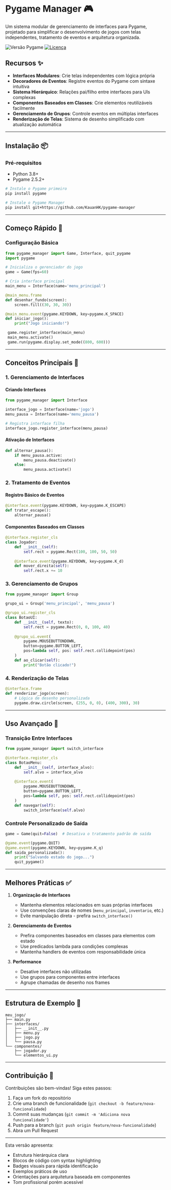 # Pygame Manager 🎮

Um sistema modular de gerenciamento de interfaces para Pygame, projetado para simplificar o desenvolvimento de jogos com telas independentes, tratamento de eventos e arquitetura organizada.

![Versão Pygame](https://img.shields.io/badge/pygame-2.5.2-blue)
[![Licença](https://img.shields.io/badge/licença-MIT-green)](https://github.com/KauanHK/pygame-manager/blob/main/LICENSE)

## Recursos ✨
- **Interfaces Modulares**: Crie telas independentes com lógica própria
- **Decoradores de Eventos**: Registre eventos do Pygame com sintaxe intuitiva
- **Sistema Hierárquico**: Relações pai/filho entre interfaces para UIs complexas
- **Componentes Baseados em Classes**: Crie elementos reutilizáveis facilmente
- **Gerenciamento de Grupos**: Controle eventos em múltiplas interfaces
- **Renderização de Telas**: Sistema de desenho simplificado com atualização automática

---

## Instalação 📦

### Pré-requisitos
- Python 3.8+
- Pygame 2.5.2+

```bash
# Instale o Pygame primeiro
pip install pygame

# Instale o Pygame Manager
pip install git+https://github.com/KauanHK/pygame-manager
```

---

## Começo Rápido 🚀

### Configuração Básica
```python
from pygame_manager import Game, Interface, quit_pygame
import pygame

# Inicializa o gerenciador do jogo
game = Game(fps=60)

# Cria interface principal
main_menu = Interface(name='menu_principal')

@main_menu.frame
def desenhar_fundo(screen):
    screen.fill((30, 30, 30))

@main_menu.event(pygame.KEYDOWN, key=pygame.K_SPACE)
def iniciar_jogo():
    print("Jogo iniciando!")

 game.register_interface(main_menu)
 main_menu.activate()
 game.run(pygame.display.set_mode((800, 600)))
```

---

## Conceitos Principais 🔧

### 1. Gerenciamento de Interfaces

#### Criando Interfaces
```python
from pygame_manager import Interface

interface_jogo = Interface(name='jogo')
menu_pausa = Interface(name='menu_pausa')

# Registra interface filha
interface_jogo.register_interface(menu_pausa)
```

#### Ativação de Interfaces
```python
def alternar_pausa():
    if menu_pausa.active:
        menu_pausa.deactivate()
    else:
        menu_pausa.activate()
```

### 2. Tratamento de Eventos

#### Registro Básico de Eventos
```python
@interface.event(pygame.KEYDOWN, key=pygame.K_ESCAPE)
def tratar_escape():
    alternar_pausa()
```

#### Componentes Baseados em Classes
```python
@interface.register_cls
class Jogador:
    def __init__(self):
        self.rect = pygame.Rect(100, 100, 50, 50)
    
    @interface.event(pygame.KEYDOWN, key=pygame.K_d)
    def mover_direita(self):
        self.rect.x += 10
```

### 3. Gerenciamento de Grupos
```python
from pygame_manager import Group

grupo_ui = Group('menu_principal', 'menu_pausa')

@grupo_ui.register_cls
class BotaoUI:
    def __init__(self, texto):
        self.rect = pygame.Rect(0, 0, 100, 40)
        
    @grupo_ui.event(
        pygame.MOUSEBUTTONDOWN,
        button=pygame.BUTTON_LEFT,
        pos=lambda self, pos: self.rect.collidepoint(pos)
    )
    def ao_clicar(self):
        print("Botão clicado!")
```

### 4. Renderização de Telas
```python
@interface.frame
def renderizar_jogo(screen):
    # Lógica de desenho personalizada
    pygame.draw.circle(screen, (255, 0, 0), (400, 300), 30)
```

---

## Uso Avançado 🧠

### Transição Entre Interfaces
```python
from pygame_manager import switch_interface

@interface.register_cls
class BotaoMenu:
    def __init__(self, interface_alvo):
        self.alvo = interface_alvo
    
    @interface.event(
        pygame.MOUSEBUTTONDOWN,
        button=pygame.BUTTON_LEFT,
        pos=lambda self, pos: self.rect.collidepoint(pos)
    )
    def navegar(self):
        switch_interface(self.alvo)
```

### Controle Personalizado de Saída
```python
game = Game(quit=False)  # Desativa o tratamento padrão de saída

@game.event(pygame.QUIT)
@game.event(pygame.KEYDOWN, key=pygame.K_q)
def saida_personalizada():
    print("Salvando estado do jogo...")
    quit_pygame()
```

---

## Melhores Práticas ✅

1. **Organização de Interfaces**
   - Mantenha elementos relacionados em suas próprias interfaces
   - Use convenções claras de nomes (`menu_principal`, `inventario`, etc.)
   - Evite manipulação direta - prefira `switch_interface()`

2. **Gerenciamento de Eventos**
   - Prefira componentes baseados em classes para elementos com estado
   - Use predicados lambda para condições complexas
   - Mantenha handlers de eventos com responsabilidade única

3. **Performance**
   - Desative interfaces não utilizadas
   - Use grupos para componentes entre interfaces
   - Agrupe chamadas de desenho nos frames

---

## Estrutura de Exemplo 📂

```
meu_jogo/
├── main.py
├── interfaces/
│   ├── __init__.py
│   ├── menu.py
│   ├── jogo.py
│   └── pausa.py
└── componentes/
    ├── jogador.py
    └── elementos_ui.py
```

---

## Contribuição 🤝

Contribuições são bem-vindas! Siga estes passos:
1. Faça um fork do repositório
2. Crie uma branch de funcionalidade (`git checkout -b feature/nova-funcionalidade`)
3. Commit suas mudanças (`git commit -m 'Adiciona nova funcionalidade'`)
4. Push para a branch (`git push origin feature/nova-funcionalidade`)
5. Abra um Pull Request

---

Esta versão apresenta:
- Estrutura hierárquica clara
- Blocos de código com syntax highlighting
- Badges visuais para rápida identificação
- Exemplos práticos de uso
- Orientações para arquitetura baseada em componentes
- Tom profissional porém acessível